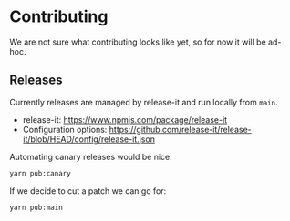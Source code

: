 # Contributing

We are not sure what contributing looks like yet, so for now it will be ad-hoc.


## Releases

Currently releases are managed by release-it and run locally from `main`.

- release-it: https://www.npmjs.com/package/release-it
- Configuration options: https://github.com/release-it/release-it/blob/HEAD/config/release-it.json

Automating canary releases would be nice.


```bash
yarn pub:canary
```

If we decide to cut a patch we can go for:

```bash
yarn pub:main
```
